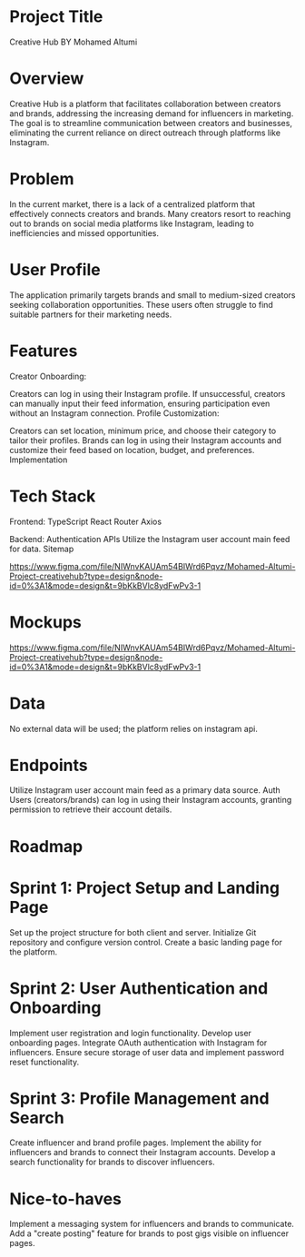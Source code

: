 
# Project Title
Creative Hub BY Mohamed Altumi

# Overview
Creative Hub is a platform that facilitates collaboration between creators and brands, addressing the increasing demand for influencers in marketing. The goal is to streamline communication between creators and businesses, eliminating the current reliance on direct outreach through platforms like Instagram.

 # Problem
In the current market, there is a lack of a centralized platform that effectively connects creators and brands. Many creators resort to reaching out to brands on social media platforms like Instagram, leading to inefficiencies and missed opportunities.

# User Profile
The application primarily targets brands and small to medium-sized creators seeking collaboration opportunities. These users often struggle to find suitable partners for their marketing needs.

# Features
Creator Onboarding:

Creators can log in using their Instagram profile.
If unsuccessful, creators can manually input their feed information, ensuring participation even without an Instagram connection.
Profile Customization:

Creators can set location, minimum price, and choose their category to tailor their profiles.
Brands can log in using their Instagram accounts and customize their feed based on location, budget, and preferences.
Implementation

# Tech Stack
Frontend:
TypeScript
React Router
Axios

Backend:
Authentication
APIs
Utilize the Instagram user account main feed for data.
Sitemap

https://www.figma.com/file/NIWnvKAUAm54BIWrd6Pqvz/Mohamed-Altumi-Project-creativehub?type=design&node-id=0%3A1&mode=design&t=9bKkBVlc8ydFwPv3-1

# Mockups
https://www.figma.com/file/NIWnvKAUAm54BIWrd6Pqvz/Mohamed-Altumi-Project-creativehub?type=design&node-id=0%3A1&mode=design&t=9bKkBVlc8ydFwPv3-1

# Data
No external data will be used; the platform relies on instagram api.

# Endpoints
Utilize Instagram user account main feed as a primary data source.
Auth
Users (creators/brands) can log in using their Instagram accounts, granting permission to retrieve their account details.

# Roadmap

# Sprint 1: Project Setup and Landing Page
Set up the project structure for both client and server.
Initialize Git repository and configure version control.
Create a basic landing page for the platform.

# Sprint 2: User Authentication and Onboarding
Implement user registration and login functionality.
Develop user onboarding pages.
Integrate OAuth authentication with Instagram for influencers.
Ensure secure storage of user data and implement password reset functionality.

# Sprint 3: Profile Management and Search
Create influencer and brand profile pages.
Implement the ability for influencers and brands to connect their Instagram accounts.
Develop a search functionality for brands to discover influencers.


# Nice-to-haves
Implement a messaging system for influencers and brands to communicate.
Add a "create posting" feature for brands to post gigs visible on influencer pages.





